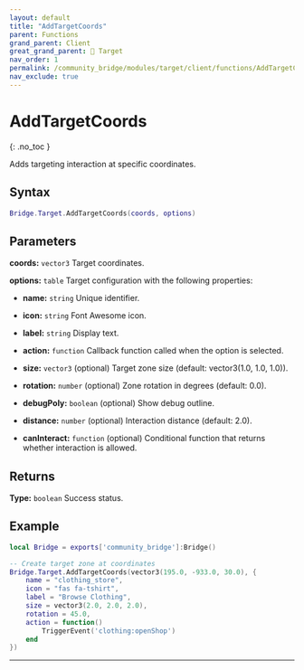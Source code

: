 ```yaml
---
layout: default
title: "AddTargetCoords"
parent: Functions
grand_parent: Client
great_grand_parent: 🎯 Target
nav_order: 1
permalink: /community_bridge/modules/target/client/functions/AddTargetCoords/
nav_exclude: true
---
```


# AddTargetCoords
{: .no_toc }

Adds targeting interaction at specific coordinates.

## Syntax

```lua
Bridge.Target.AddTargetCoords(coords, options)
```

## Parameters

**coords:** `vector3`
Target coordinates.

**options:** `table`
Target configuration with the following properties:

- **name:** `string`
  Unique identifier.

- **icon:** `string`
  Font Awesome icon.

- **label:** `string`
  Display text.

- **action:** `function`
  Callback function called when the option is selected.

- **size:** `vector3` (optional)
  Target zone size (default: vector3(1.0, 1.0, 1.0)).

- **rotation:** `number` (optional)
  Zone rotation in degrees (default: 0.0).

- **debugPoly:** `boolean` (optional)
  Show debug outline.

- **distance:** `number` (optional)
  Interaction distance (default: 2.0).

- **canInteract:** `function` (optional)
  Conditional function that returns whether interaction is allowed.

## Returns

**Type:** `boolean`
Success status.

## Example

```lua
local Bridge = exports['community_bridge']:Bridge()

-- Create target zone at coordinates
Bridge.Target.AddTargetCoords(vector3(195.0, -933.0, 30.0), {
    name = "clothing_store",
    icon = "fas fa-tshirt",
    label = "Browse Clothing",
    size = vector3(2.0, 2.0, 2.0),
    rotation = 45.0,
    action = function()
        TriggerEvent('clothing:openShop')
    end
})
```

---